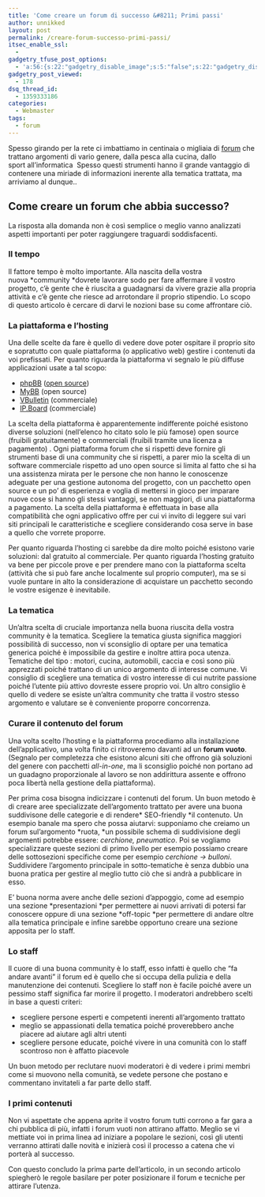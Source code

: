 ```yaml
---
title: 'Come creare un forum di successo &#8211; Primi passi'
author: unnikked
layout: post
permalink: /creare-forum-successo-primi-passi/
itsec_enable_ssl:
  - 
gadgetry_tfuse_post_options:
  - 'a:56:{s:22:"gadgetry_disable_image";s:5:"false";s:22:"gadgetry_disable_video";s:5:"false";s:26:"gadgetry_disable_post_meta";s:5:"false";s:23:"gadgetry_disable_author";s:5:"false";s:31:"gadgetry_disable_published_date";s:5:"false";s:24:"gadgetry_disable_coments";s:5:"false";s:28:"gadgetry_disable_author_info";s:5:"false";s:19:"gadgetry_page_title";s:13:"default_title";s:21:"gadgetry_custom_title";s:0:"";s:21:"gadgetry_single_image";s:68:"/wp-content/uploads/2013/06/the-web-is-parete-iab-forum-2010_001.jpg";s:30:"gadgetry_single_img_dimensions";a:2:{i:0;s:3:"586";i:1;s:3:"319";}s:28:"gadgetry_single_img_position";s:9:"alignleft";s:24:"gadgetry_thumbnail_image";s:68:"/wp-content/uploads/2013/06/the-web-is-parete-iab-forum-2010_001.jpg";s:27:"gadgetry_thumbnail_position";s:7:"noalign";s:19:"gadgetry_video_link";s:0:"";s:25:"gadgetry_video_dimensions";a:2:{i:0;s:3:"590";i:1;s:3:"191";}s:23:"gadgetry_video_position";s:10:"alignright";s:23:"gadgetry_header_element";s:7:"without";s:22:"gadgetry_select_slider";s:2:"-1";s:17:"gadgetry_page_map";s:0:"";s:25:"gadgetry_content_ads_post";s:4:"true";s:21:"gadgetry_top_ad_space";s:5:"false";s:21:"gadgetry_top_ad_image";s:0:"";s:19:"gadgetry_top_ad_url";s:0:"";s:23:"gadgetry_top_ad_adsense";s:0:"";s:28:"gadgetry_bfcontent_ads_space";s:5:"false";s:23:"gadgetry_bfcontent_type";s:5:"image";s:25:"gadgetry_bfcontent_number";s:3:"one";s:29:"gadgetry_bfcontent_ads_image1";s:0:"";s:27:"gadgetry_bfcontent_ads_url1";s:0:"";s:31:"gadgetry_bfcontent_ads_adsense1";s:0:"";s:29:"gadgetry_bfcontent_ads_image2";s:0:"";s:27:"gadgetry_bfcontent_ads_url2";s:0:"";s:31:"gadgetry_bfcontent_ads_adsense2";s:0:"";s:29:"gadgetry_bfcontent_ads_image3";s:0:"";s:27:"gadgetry_bfcontent_ads_url3";s:0:"";s:31:"gadgetry_bfcontent_ads_adsense3";s:0:"";s:29:"gadgetry_bfcontent_ads_image4";s:0:"";s:27:"gadgetry_bfcontent_ads_url4";s:0:"";s:31:"gadgetry_bfcontent_ads_adsense4";s:0:"";s:29:"gadgetry_bfcontent_ads_image5";s:0:"";s:27:"gadgetry_bfcontent_ads_url5";s:0:"";s:31:"gadgetry_bfcontent_ads_adsense5";s:0:"";s:29:"gadgetry_bfcontent_ads_image6";s:0:"";s:27:"gadgetry_bfcontent_ads_url6";s:0:"";s:31:"gadgetry_bfcontent_ads_adsense6";s:0:"";s:29:"gadgetry_bfcontent_ads_image7";s:0:"";s:27:"gadgetry_bfcontent_ads_url7";s:0:"";s:31:"gadgetry_bfcontent_ads_adsense7";s:0:"";s:19:"gadgetry_hook_space";s:5:"false";s:19:"gadgetry_hook_image";s:0:"";s:17:"gadgetry_hook_url";s:0:"";s:21:"gadgetry_hook_adsense";s:0:"";s:25:"gadgetry_content_subtitle";s:0:"";s:20:"gadgetry_content_top";s:0:"";s:23:"gadgetry_content_bottom";s:0:"";}'
gadgetry_post_viewed:
  - 178
dsq_thread_id:
  - 1359333186
categories:
  - Webmaster
tags:
  - forum
---
```

<div align="center">
  <!-- unnikked - responsive - header --><ins class="adsbygoogle" style="display:block" data-ad-client="ca-pub-3846608868139288" data-ad-slot="2778724254" data-ad-format="auto"></ins>
</div>

  


Spesso girando per la rete ci imbattiamo in centinaia o migliaia di <a href="http://it.wikipedia.org/wiki/Forum_(Internet)" target="_blank">forum</a> che trattano argomenti di vario genere, dalla pesca alla cucina, dallo sport all&#8217;informatica  Spesso questi strumenti hanno il grande vantaggio di contenere una miriade di informazioni inerente alla tematica trattata, ma arriviamo al dunque..

## **Come creare un forum che abbia successo?**

La risposta alla domanda non è così semplice o meglio vanno analizzati aspetti importanti per poter raggiungere traguardi soddisfacenti.

### **Il tempo**

Il fattore tempo è molto importante. Alla nascita della vostra nuova *community *dovrete lavorare sodo per fare affermare il vostro progetto, c’è gente che è riuscita a guadagnarsi da vivere grazie alla propria attività e c’è gente che riesce ad arrotondare il proprio stipendio. Lo scopo di questo articolo è cercare di darvi le nozioni base su come affrontare ciò.

### **La piattaforma e l’hosting**

Una delle scelte da fare è quello di vedere dove poter ospitare il proprio sito e sopratutto con quale piattaforma (o applicativo web) gestire i contenuti da voi prefissati. Per quanto riguarda la piattaforma vi segnalo le più diffuse applicazioni usate a tal scopo:

  * <a href="http://www.phpbbitalia.net/blog/home" target="_blank">phpBB</a> (<a href="http://it.wikipedia.org/wiki/Open_source" target="_blank">open source</a>)
  * <a href="http://www.mybboard.it/" target="_blank">MyBB</a> (open source)
  * <a href="http://www.vbulletin.it/" target="_blank">VBulletin</a> (commerciale)
  * <a href="http://www.invisionpower.com/products/board/" target="_blank">IP.Board</a> (commerciale)

La scelta della piattaforma è apparentemente indifferente poiché esistono diverse soluzioni (nell’elenco ho citato solo le più famose) open source (fruibili gratuitamente) e commerciali (fruibili tramite una licenza a pagamento) . Ogni piattaforma forum che si rispetti deve fornire gli strumenti base di una community che si rispetti, a parer mio la scelta di un software commerciale rispetto ad uno open source si limita al fatto che si ha una assistenza mirata per le persone che non hanno le conoscenze adeguate per una gestione autonoma del progetto, con un pacchetto open source e un po’ di esperienza e voglia di mettersi in gioco per imparare nuove cose si hanno gli stessi vantaggi, se non maggiori, di una piattaforma a pagamento. La scelta della piattaforma è effettuata in base alla compatibilità che ogni applicativo offre per cui vi invito di leggere sui vari siti principali le caratteristiche e scegliere considerando cosa serve in base a quello che vorrete proporre.

Per quanto riguarda l’hosting ci sarebbe da dire molto poiché esistono varie soluzioni: dal gratuito al commerciale. Per quanto riguarda l’hosting gratuito va bene per piccole prove e per prendere mano con la piattaforma scelta (attività che si può fare anche localmente sul proprio computer), ma se si vuole puntare in alto la considerazione di acquistare un pacchetto secondo le vostre esigenze è inevitabile.

### **La tematica**

Un’altra scelta di cruciale importanza nella buona riuscita della vostra community è la tematica. Scegliere la tematica giusta significa maggiori possibilità di successo, non vi sconsiglio di optare per una tematica generica poiché è impossibile da gestire e inoltre attira poca utenza. Tematiche del tipo : motori, cucina, automobili, caccia e così sono più apprezzati poiché trattano di un unico argomento di interesse comune. Vi consiglio di scegliere una tematica di vostro interesse di cui nutrite passione poiché l’utente più attivo dovreste essere proprio voi. Un altro consiglio è quello di vedere se esiste un’altra community che tratta il vostro stesso argomento e valutare se è conveniente proporre concorrenza.

### **Curare il contenuto del forum**

Una volta scelto l’hosting e la piattaforma procediamo alla installazione dell’applicativo, una volta finito ci ritroveremo davanti ad un **forum vuoto**. (Segnalo per completezza che esistono alcuni siti che offrono già soluzioni del genere con pacchetti *all-in-one*, ma li sconsiglio poiché non portano ad un guadagno proporzionale al lavoro se non addirittura assente e offrono poca libertà nella gestione della piattaforma).

Per prima cosa bisogna indicizzare i contenuti del forum. Un buon metodo è di creare aree specializzate dell’argomento trattato per avere una buona suddivisone delle categorie e di rendere* SEO-friendly *il contenuto. Un esempio banale ma spero che possa aiutarvi: supponiamo che creiamo un forum sul’argomento *ruota, *un possibile schema di suddivisione degli argomenti potrebbe essere: *cerchione, pneumatico*. Poi se vogliamo specializzare queste sezioni di primo livello per esempio possiamo creare delle sottosezioni specifiche come per esempio *cerchione -> bulloni*. Suddividere l’argomento principale in sotto-tematiche è senza dubbio una buona pratica per gestire al meglio tutto ciò che si andrà a pubblicare in esso.

E’ buona norma avere anche delle sezioni d’appoggio, come ad esempio una sezione *presentazioni *per permettere ai nuovi arrivati di potersi far conoscere oppure di una sezione *off-topic *per permettere di andare oltre alla tematica principale e infine sarebbe opportuno creare una sezione apposita per lo staff.

### **Lo staff**

Il cuore di una buona community è lo staff, esso infatti è quello che “fa andare avanti” il forum ed è quello che si occupa della pulizia e della manutenzione dei contenuti. Scegliere lo staff non è facile poiché avere un pessimo staff significa far morire il progetto. I moderatori andrebbero scelti in base a questi criteri:

  * scegliere persone esperti e competenti inerenti all’argomento trattato
  * meglio se appassionati della tematica poiché proverebbero anche piacere ad aiutare agli altri utenti
  * scegliere persone educate, poiché vivere in una comunità con lo staff scontroso non è affatto piacevole

Un buon metodo per reclutare nuovi moderatori è di vedere i primi membri come si muovono nella comunità, se vedete persone che postano e commentano invitateli a far parte dello staff.

### **I primi contenuti**

Non vi aspettate che appena aprite il vostro forum tutti corrono a far gara a chi pubblica di più, infatti i forum vuoti non attirano affatto. Meglio se vi mettiate voi in prima linea ad iniziare a popolare le sezioni, così gli utenti verranno attirati dalle novità e inizierà così il processo a catena che vi porterà al successo.

Con questo concludo la prima parte dell’articolo, in un secondo articolo spiegherò le regole basilare per poter posizionare il forum e tecniche per attirare l’utenza.

  


<div align="center">
  <!-- unnikked - responsive - footer --><ins class="adsbygoogle" style="display:block" data-ad-client="ca-pub-3846608868139288" data-ad-slot="4255457452" data-ad-format="auto"></ins>
</div>